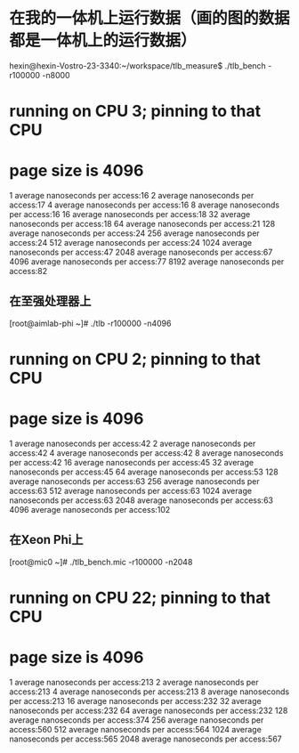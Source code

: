 在我的一体机上运行数据（画的图的数据都是一体机上的运行数据）
====
hexin@hexin-Vostro-23-3340:~/workspace/tlb_measure$ ./tlb_bench -r100000 -n8000
# running on CPU 3; pinning to that CPU
# page size is 4096
1	average nanoseconds per access:16
2	average nanoseconds per access:17
4	average nanoseconds per access:16
8	average nanoseconds per access:16
16	average nanoseconds per access:18
32	average nanoseconds per access:18
64	average nanoseconds per access:21
128	average nanoseconds per access:24
256	average nanoseconds per access:24
512	average nanoseconds per access:24
1024	average nanoseconds per access:47
2048	average nanoseconds per access:67
4096	average nanoseconds per access:77
8192	average nanoseconds per access:82

在至强处理器上
----------------------------
[root@aimlab-phi ~]# ./tlb -r100000 -n4096
# running on CPU 2; pinning to that CPU
# page size is 4096
1	average nanoseconds per access:42
2	average nanoseconds per access:42
4	average nanoseconds per access:42
8	average nanoseconds per access:42
16	average nanoseconds per access:45
32	average nanoseconds per access:45
64	average nanoseconds per access:53
128	average nanoseconds per access:63
256	average nanoseconds per access:63
512	average nanoseconds per access:63
1024	average nanoseconds per access:63
2048	average nanoseconds per access:63
4096	average nanoseconds per access:102

在Xeon Phi上
---------------------------
[root@mic0 ~]# ./tlb_bench.mic -r100000 -n2048
# running on CPU 22; pinning to that CPU
# page size is 4096
1	average nanoseconds per access:213
2	average nanoseconds per access:213
4	average nanoseconds per access:213
8	average nanoseconds per access:213
16	average nanoseconds per access:232
32	average nanoseconds per access:232
64	average nanoseconds per access:232
128	average nanoseconds per access:374
256	average nanoseconds per access:560
512	average nanoseconds per access:564
1024	average nanoseconds per access:565
2048	average nanoseconds per access:567

